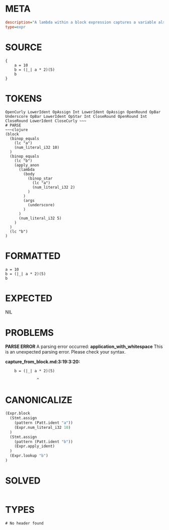 # META
~~~ini
description="A lambda within a block expression captures a variable also defined within that block."
type=expr
~~~
# SOURCE
~~~roc
{
    a = 10
    b = (|_| a * 2)(5)
    b
}
~~~
# TOKENS
~~~text
OpenCurly LowerIdent OpAssign Int LowerIdent OpAssign OpenRound OpBar Underscore OpBar LowerIdent OpStar Int CloseRound OpenRound Int CloseRound LowerIdent CloseCurly ~~~
# PARSE
~~~clojure
(block
  (binop_equals
    (lc "a")
    (num_literal_i32 10)
  )
  (binop_equals
    (lc "b")
    (apply_anon
      (lambda
        (body
          (binop_star
            (lc "a")
            (num_literal_i32 2)
          )
        )
        (args
          (underscore)
        )
      )
      (num_literal_i32 5)
    )
  )
  (lc "b")
)
~~~
# FORMATTED
~~~roc
a = 10
b = (|_| a * 2)(5)
b
~~~
# EXPECTED
NIL
# PROBLEMS
**PARSE ERROR**
A parsing error occurred: **application_with_whitespace**
This is an unexpected parsing error. Please check your syntax.

**capture_from_block.md:3:19:3:20:**
```roc
    b = (|_| a * 2)(5)
```
                  ^


# CANONICALIZE
~~~clojure
(Expr.block
  (Stmt.assign
    (pattern (Patt.ident "a"))
    (Expr.num_literal_i32 10)
  )
  (Stmt.assign
    (pattern (Patt.ident "b"))
    (Expr.apply_ident)
  )
  (Expr.lookup "b")
)
~~~
# SOLVED
~~~clojure
~~~
# TYPES
~~~roc
# No header found
~~~
